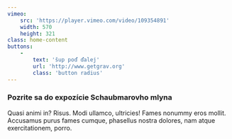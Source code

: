 ```yaml
---
vimeo:
    src: 'https://player.vimeo.com/video/109354891'
    width: 570
    height: 321
class: home-content
buttons:
    -
        text: 'šup poď ďalej'
        url: 'http://www.getgrav.org'
        class: 'button radius'
---
```


### Pozrite sa do expozície Schaubmarovho mlyna

Quasi animi in? Risus. Modi ullamco, ultricies! Fames nonummy eros mollit. Accusamus purus fames cumque, phasellus nostra dolores, nam atque exercitationem, porro.
